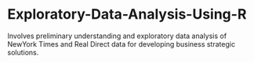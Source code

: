 # Exploratory-Data-Analysis-Using-R
Involves preliminary understanding and exploratory data analysis of NewYork Times and Real Direct data for developing business strategic solutions.
